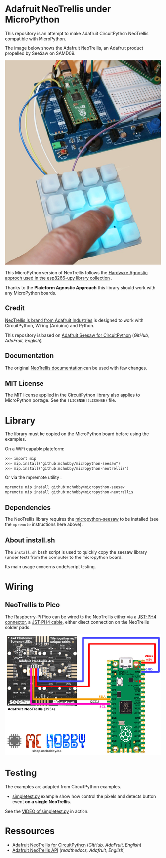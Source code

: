# Adafruit NeoTrellis under MicroPython

This repository is an attempt to make Adafruit CircuitPython NeoTrellis compatible with MicroPython.

The image below shows the Adafruit NeoTrellis, an Adafruit product propelled by SeeSaw on SAMD09.

![Neotrellis propelled by SeeSaw](docs/_static/seesaw-neotrellis.jpg)

This MicroPython version of NeoTrellis follows the [Hardware Agnostic approch used in the esp8266-upy library collection](https://github.com/mchobby/esp8266-upy) .

Thanks to the __Plateform Agnostic Approach__ this library should work with any MicroPython boards.

## Credit

[NeoTrellis is brand from Adafruit Industries](https://www.adafruit.com/search?q=neotrellis) is designed to work with CircuitPython, Wiring (Arduino) and Python.

This repository is based on [Adafruit Seesaw for CircuitPython](https://github.com/adafruit/Adafruit_CircuitPython_seesaw/blob/main/adafruit_seesaw/seesaw.py) (_GitHub, AdaFruit, English_).

## Documentation

The original [NeoTrellis documentation](https://github.com/adafruit/Adafruit_CircuitPython_NeoTrellis/tree/main) can be used with few changes.

## MIT License 

The MIT license applied in the CircuitPython library also applies to MicroPython portage.
See the `[LICENSE](LICENSE)` file.

# Library

The library must be copied on the MicroPython board before using the examples.

On a WiFi capable plateform:

```
>>> import mip
>>> mip.install("github:mchobby/micropython-seesaw")
>>> mip.install("github:mchobby/micropython-neotrellis")
```

Or via the mpremote utility :

```
mpremote mip install github:mchobby/micropython-seesaw
mpremote mip install github:mchobby/micropython-neotrellis
```
## Dependencies

The NeoTrellis library requires the [micropython-seesaw](https://github.com/mchobby/micropython-seesaw) to be installed (see the `mpremote` instructions here above).

## About install.sh

The `install.sh` bash script is used to quickly copy the seesaw library (under test) from the computer to the micropython board.

Its main usage concerns code/script testing.

# Wiring

## NeoTrellis to Pico

The Raspberry-Pi Pico can be wired to the NeoTrellis either via a [JST-PH4 connector](https://shop.mchobby.be/product.php?id_product=2638), a [JST-PH4 cable](https://shop.mchobby.be/product.php?id_product=2796), either direct connection on the NeoTrellis solder pads.

![NeoTrellis to Raspberry-Pi Pico](docs/_static/neotrellis-to-pico.jpg)

# Testing 

The examples are adapted from CircuitPython examples.

* [simpletest.py](examples/simpletest.py) example show how control the pixels and detects button event __on a single NeoTrellis__.

See the [VIDEO of simpletest.py](https://youtu.be/X97S21PTyt4) in action.

# Ressources
* [Adafruit NeoTrellis for CircuitPython](https://github.com/adafruit/Adafruit_CircuitPython_NeoTrellis/blob/main/adafruit_neotrellis/neotrellis.py) (_GitHub, AdaFruit, English_)
* [Adafruit NeoTrellis API](https://docs.circuitpython.org/projects/neotrellis/en/latest/api.html) (_readthedocs, Adafruit, English_)
